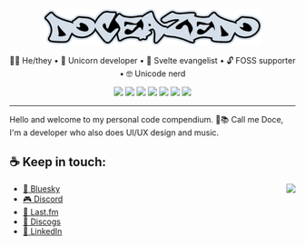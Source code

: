 <p align="center">
  <img src="./doceazedo-logo.png" height="64">
</p>

<p align="center">
  🏳️‍🌈 He/they • 🦄 Unicorn developer • 🧡 Svelte evangelist • 🔓 FOSS supporter • 🤓 Unicode nerd
</p>

<p align="center">
  <img src="https://img.shields.io/badge/-Svelte-ff3e00?logo=svelte&logoColor=fff">
  <img src="https://img.shields.io/badge/-TypeScript-3178C6?logo=typescript&logoColor=fff">
  <img src="https://img.shields.io/badge/-Tailwind-06B6D4?logo=tailwindcss&logoColor=fff">
  <img src="https://img.shields.io/badge/-Capacitor-119EFF?logo=capacitor&logoColor=fff">
  <img src="https://img.shields.io/badge/-Node.js-339933?logo=node.js&logoColor=fff">
  <img src="https://img.shields.io/badge/-Kotlin-7F52FF?logo=kotlin&logoColor=fff">
  <img src="https://img.shields.io/badge/-Rust-CE412B?logo=rust&logoColor=fff">
</p>

---

Hello and welcome to my personal code compendium. 👋📚 Call me Doce, I'm a developer who also does UI/UX design and music.

## ☕ Keep in touch:

<a href="https://discord.gg/vEGRe2kq8B">
  <img src="https://discord-invite.doceazedo.com/vEGRe2kq8B.svg" align="right">
</a>

- [🦋 Bluesky](https://bsky.app/profile/doceazedo.com)
- [🎮 Discord](https://discordapp.com/users/241978119899185165)
- [🎵 Last.fm](https://last.fm/user/doceazedo911)
- [📀 Discogs](https://www.discogs.com/user/doceazedo/collection)
- [💼 LinkedIn](https://linkedin.com/in/doceazedo)
